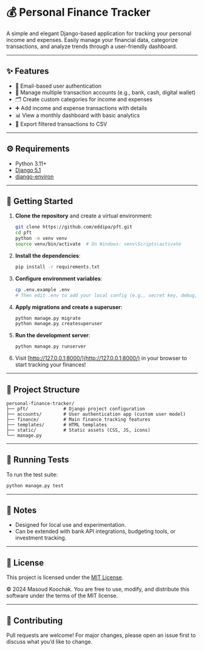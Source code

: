 # 💰 Personal Finance Tracker

A simple and elegant Django-based application for tracking your personal income and expenses. Easily manage your financial data, categorize transactions, and analyze trends through a user-friendly dashboard.

---

## ✨ Features

- 🔐 Email-based user authentication
- 💼 Manage multiple transaction accounts (e.g., bank, cash, digital wallet)
- 🗂️ Create custom categories for income and expenses
- ➕ Add income and expense transactions with details
- 📊 View a monthly dashboard with basic analytics
- 📁 Export filtered transactions to CSV

---

## ⚙️ Requirements

- Python 3.11+
- [Django 5.1](https://www.djangoproject.com/)
- [django-environ](https://github.com/joke2k/django-environ)

---

## 🚀 Getting Started

1. **Clone the repository** and create a virtual environment:
   ```bash
   git clone https://github.com/eddipa/pft.git
   cd pft
   python -m venv venv
   source venv/bin/activate  # On Windows: venv\Scripts\activate
   ```

2. **Install the dependencies**:
   ```bash
   pip install -r requirements.txt
   ```

3. **Configure environment variables**:
   ```bash
   cp .env.example .env
   # Then edit .env to add your local config (e.g., secret key, debug, db settings)
   ```

4. **Apply migrations and create a superuser**:
   ```bash
   python manage.py migrate
   python manage.py createsuperuser
   ```

5. **Run the development server**:
   ```bash
   python manage.py runserver
   ```

6. Visit [http://127.0.0.1:8000/](http://127.0.0.1:8000/) in your browser to start tracking your finances!

---

## 📁 Project Structure

```
personal-finance-tracker/
├── pft/             # Django project configuration
├── accounts/        # User authentication app (custom user model)
├── finance/         # Main finance tracking features
├── templates/       # HTML templates
├── static/          # Static assets (CSS, JS, icons)
└── manage.py
```

---

## 🧪 Running Tests

To run the test suite:

```bash
python manage.py test
```

---

## 📌 Notes

- Designed for local use and experimentation.
- Can be extended with bank API integrations, budgeting tools, or investment tracking.

---

## 📜 License

This project is licensed under the [MIT License](LICENSE).

© 2024 Masoud Koochak. You are free to use, modify, and distribute this software under the terms of the MIT license.


---

## 🙌 Contributing

Pull requests are welcome! For major changes, please open an issue first to discuss what you’d like to change.
